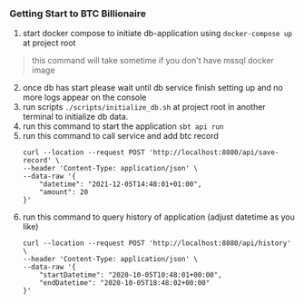 ### Getting Start to BTC Billionaire

1. start docker compose to initiate db-application using `docker-compose up` at project root 
> this command will take sometime if you don't have mssql docker image
2. once db has start please wait until db service finish setting up and no more logs appear on the console
3. run scripts `./scripts/initialize_db.sh` at project root in another terminal to initialize db data.
4. run this command to start the application `sbt api run`
5. run this command to call service and add btc record
    ```
    curl --location --request POST 'http://localhost:8080/api/save-record' \
    --header 'Content-Type: application/json' \
    --data-raw '{
        "datetime": "2021-12-05T14:48:01+01:00",
        "amount": 20
    }'
    ```
6. run this command to query history of application (adjust datetime as you like)
    ```
    curl --location --request POST 'http://localhost:8080/api/history' \
    --header 'Content-Type: application/json' \
    --data-raw '{
        "startDatetime": "2020-10-05T10:48:01+00:00",
        "endDatetime": "2020-10-05T18:48:02+00:00"
    }'
    ```